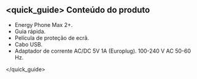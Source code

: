 ## <quick_guide> Conteúdo do produto

* Energy Phone Max 2+.
* Guia rápida.
* Película de proteção de ecrã.
* Cabo USB.
* Adaptador de corrente AC/DC 5V 1A (Europlug). 100-240 V AC 50-60 Hz.

</quick_guide>
